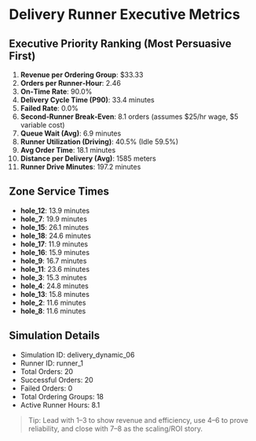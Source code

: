 # Delivery Runner Executive Metrics

## Executive Priority Ranking (Most Persuasive First)
1. **Revenue per Ordering Group**: $33.33
2. **Orders per Runner‑Hour**: 2.46
3. **On‑Time Rate**: 90.0%
4. **Delivery Cycle Time (P90)**: 33.4 minutes
5. **Failed Rate**: 0.0%
6. **Second‑Runner Break‑Even**: 8.1 orders (assumes $25/hr wage, $5 variable cost)
7. **Queue Wait (Avg)**: 6.9 minutes
8. **Runner Utilization (Driving)**: 40.5% (Idle 59.5%)
9. **Avg Order Time**: 18.1 minutes
10. **Distance per Delivery (Avg)**: 1585 meters
11. **Runner Drive Minutes**: 197.2 minutes

## Zone Service Times
- **hole_12**: 13.9 minutes
- **hole_7**: 19.9 minutes
- **hole_15**: 26.1 minutes
- **hole_18**: 24.6 minutes
- **hole_17**: 11.9 minutes
- **hole_16**: 15.9 minutes
- **hole_9**: 16.7 minutes
- **hole_11**: 23.6 minutes
- **hole_3**: 15.3 minutes
- **hole_4**: 24.8 minutes
- **hole_13**: 15.8 minutes
- **hole_2**: 11.6 minutes
- **hole_8**: 11.6 minutes


## Simulation Details
- Simulation ID: delivery_dynamic_06
- Runner ID: runner_1
- Total Orders: 20
- Successful Orders: 20
- Failed Orders: 0
- Total Ordering Groups: 18
- Active Runner Hours: 8.1

> Tip: Lead with 1–3 to show revenue and efficiency, use 4–6 to prove reliability, and close with 7–8 as the scaling/ROI story.
